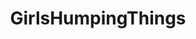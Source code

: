 ---
title: GirlsHumpingThings
crosslinks:
- nataliagrey
- grool
- spam
- TowelGirls
- NSFW_GIF
- whitepeoplegifs
---